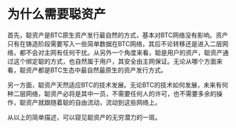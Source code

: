 为什么需要聪资产
===

首先，聪资产是BTC原生资产发行最自然的方式，基本对BTC网络没有影响。资产只有在铸造阶段需要写入一些简单数据在BTC网络，其后不论转移还是进入二层网络，都不会对主网有任何干扰。从另外一个角度来看，聪是用户的资产，聪资产通过这个绑定聪的方式，也自然属于用户，其安全由主网保证。无论从哪个方面来看，聪资产都是BTC生态中最自然最原生的资产发行方式。

另一方面，聪资产天然适应BTC的技术发展。无论BTC的技术如何发展，未来有何种二层网络，聪资产必将是其中一员，不需要任何人的许可，也不需要多余的操作，聪资产就跟随着聪的自由流动，流动到这些网络上。

从以上的简单描述，可以窥见聪资产的无穷潜力的一斑。


